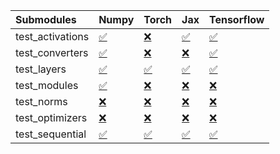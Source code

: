 | Submodules       | Numpy                                                                                                                           | Torch                                                                                                                           | Jax                                                                                                                             | Tensorflow                                                                                                                      |
|:-----------------|:--------------------------------------------------------------------------------------------------------------------------------|:--------------------------------------------------------------------------------------------------------------------------------|:--------------------------------------------------------------------------------------------------------------------------------|:--------------------------------------------------------------------------------------------------------------------------------|
| test_activations | <a href="https://github.com/unifyai/ivy/runs/8077787048?check_suite_focus=true" rel="noopener noreferrer" target="_blank">✅</a> | <a href="https://github.com/unifyai/ivy/runs/8077788057?check_suite_focus=true" rel="noopener noreferrer" target="_blank">❌</a> | <a href="https://github.com/unifyai/ivy/runs/8077788911?check_suite_focus=true" rel="noopener noreferrer" target="_blank">✅</a> | <a href="https://github.com/unifyai/ivy/runs/8077790044?check_suite_focus=true" rel="noopener noreferrer" target="_blank">✅</a> |
| test_converters  | <a href="https://github.com/unifyai/ivy/runs/8077787185?check_suite_focus=true" rel="noopener noreferrer" target="_blank">✅</a> | <a href="https://github.com/unifyai/ivy/runs/8077788170?check_suite_focus=true" rel="noopener noreferrer" target="_blank">❌</a> | <a href="https://github.com/unifyai/ivy/runs/8077789061?check_suite_focus=true" rel="noopener noreferrer" target="_blank">❌</a> | <a href="https://github.com/unifyai/ivy/runs/8077790199?check_suite_focus=true" rel="noopener noreferrer" target="_blank">✅</a> |
| test_layers      | <a href="https://github.com/unifyai/ivy/runs/8077787361?check_suite_focus=true" rel="noopener noreferrer" target="_blank">✅</a> | <a href="https://github.com/unifyai/ivy/runs/8077788275?check_suite_focus=true" rel="noopener noreferrer" target="_blank">✅</a> | <a href="https://github.com/unifyai/ivy/runs/8077789196?check_suite_focus=true" rel="noopener noreferrer" target="_blank">✅</a> | <a href="https://github.com/unifyai/ivy/runs/8077790317?check_suite_focus=true" rel="noopener noreferrer" target="_blank">✅</a> |
| test_modules     | <a href="https://github.com/unifyai/ivy/runs/8077787501?check_suite_focus=true" rel="noopener noreferrer" target="_blank">✅</a> | <a href="https://github.com/unifyai/ivy/runs/8077788381?check_suite_focus=true" rel="noopener noreferrer" target="_blank">❌</a> | <a href="https://github.com/unifyai/ivy/runs/8077789368?check_suite_focus=true" rel="noopener noreferrer" target="_blank">❌</a> | <a href="https://github.com/unifyai/ivy/runs/8077790421?check_suite_focus=true" rel="noopener noreferrer" target="_blank">❌</a> |
| test_norms       | <a href="https://github.com/unifyai/ivy/runs/8077787634?check_suite_focus=true" rel="noopener noreferrer" target="_blank">❌</a> | <a href="https://github.com/unifyai/ivy/runs/8077788498?check_suite_focus=true" rel="noopener noreferrer" target="_blank">❌</a> | <a href="https://github.com/unifyai/ivy/runs/8077789549?check_suite_focus=true" rel="noopener noreferrer" target="_blank">❌</a> | <a href="https://github.com/unifyai/ivy/runs/8077790607?check_suite_focus=true" rel="noopener noreferrer" target="_blank">❌</a> |
| test_optimizers  | <a href="https://github.com/unifyai/ivy/runs/8077787766?check_suite_focus=true" rel="noopener noreferrer" target="_blank">❌</a> | <a href="https://github.com/unifyai/ivy/runs/8077788691?check_suite_focus=true" rel="noopener noreferrer" target="_blank">❌</a> | <a href="https://github.com/unifyai/ivy/runs/8077789695?check_suite_focus=true" rel="noopener noreferrer" target="_blank">❌</a> | <a href="https://github.com/unifyai/ivy/runs/8077790707?check_suite_focus=true" rel="noopener noreferrer" target="_blank">❌</a> |
| test_sequential  | <a href="https://github.com/unifyai/ivy/runs/8077787913?check_suite_focus=true" rel="noopener noreferrer" target="_blank">✅</a> | <a href="https://github.com/unifyai/ivy/runs/8077788795?check_suite_focus=true" rel="noopener noreferrer" target="_blank">✅</a> | <a href="https://github.com/unifyai/ivy/runs/8077789854?check_suite_focus=true" rel="noopener noreferrer" target="_blank">✅</a> | <a href="https://github.com/unifyai/ivy/runs/8077790810?check_suite_focus=true" rel="noopener noreferrer" target="_blank">✅</a> |